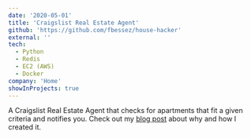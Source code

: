 ```yaml
---
date: '2020-05-01'
title: 'Craigslist Real Estate Agent'
github: 'https://github.com/fbessez/house-hacker'
external: ''
tech:
  - Python
  - Redis
  - EC2 (AWS)
  - Docker
company: 'Home'
showInProjects: true
---
```


A Craigslist Real Estate Agent that checks for apartments that fit a given criteria and notifies you. Check out my [blog post](/pensieve/house-hacker) about why and how I created it.
